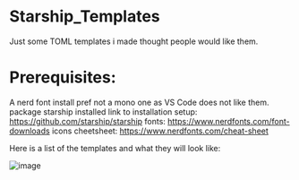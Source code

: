 # Starship_Templates
Just some TOML templates i made thought people would like them. 

# Prerequisites: 
A nerd font install pref not a mono one as VS Code does not like them. 
package starship installed
link to installation setup: https://github.com/starship/starship
fonts: https://www.nerdfonts.com/font-downloads
icons cheetsheet: https://www.nerdfonts.com/cheat-sheet

Here is a list of the templates and what they will look like:

![image](https://github.com/user-attachments/assets/aaf6cfe1-cd3b-46b9-8943-57c172209f1a)
